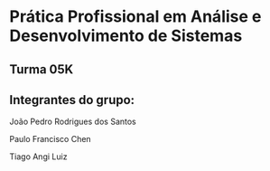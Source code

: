# Prática Profissional em Análise e Desenvolvimento de Sistemas

## Turma 05K

## Integrantes do grupo:

João Pedro Rodrigues dos Santos

Paulo Francisco Chen

Tiago Angi Luiz
